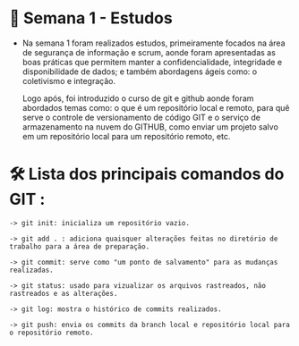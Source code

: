 # 🧠 Semana 1 - Estudos

* Na semana 1 foram realizados estudos, primeiramente focados na área de segurança de informação e scrum, aonde foram apresentadas as boas práticas que permitem manter a confidencialidade, integridade e disponibilidade de dados; e também abordagens ágeis como: o coletivismo e integração.

     Logo após, foi introduzido o curso de git e github aonde foram abordados temas como: o que é um repositório local e remoto, para quê serve o controle de versionamento de código GIT e o serviço de armazenamento na nuvem do GITHUB, como enviar um projeto salvo em um repositório local para um repositório remoto, etc.

# 🛠 Lista dos principais comandos do GIT :

    -> git init: inicializa um repositório vazio.

    -> git add . : adiciona quaisquer alterações feitas no diretório de trabalho para a área de preparação.

    -> git commit: serve como "um ponto de salvamento" para as mudanças realizadas.

    -> git status: usado para vizualizar os arquivos rastreados, não rastreados e as alterações.

    -> git log: mostra o histórico de commits realizados.

    -> git push: envia os commits da branch local e repositório local para o repositório remoto.


